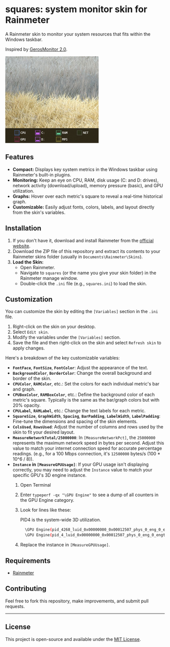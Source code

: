 # squares: system monitor skin for Rainmeter

A Rainmeter skin to monitor your system resources that fits within the Windows taskbar.

Inspired by [GerosMonitor 2.0](https://www.deviantart.com/geroyuni/art/GerosMonitor-for-Rainmeter-749877799).

![Example of Dots in the Windows taskbar.](example.png "Dots in the Windows taskbar")

## Features

* **Compact:** Displays key system metrics in the Windows taskbar using Rainmeter's built-in plugins.
* **Monitoring:** Keep an eye on CPU, RAM, disk usage (C: and D: drives), network activity (download/upload), memory pressure (basic), and GPU utilization.
* **Graphs:** Hover over each metric's square to reveal a real-time historical graph.
* **Customizable:** Easily adjust fonts, colors, labels, and layout directly from the skin's variables.



## Installation

1.  If you don't have it, download and install Rainmeter from the [official website](https://www.rainmeter.net/).
2.  Download the ZIP file of this repository and extract its contents to your Rainmeter skins folder (usually in `Documents\Rainmeter\Skins`).
3.  **Load the Skin:**
    * Open Rainmeter.
    * Navigate to `squares` (or the name you give your skin folder) in the Rainmeter manage window.
    * Double-click the `.ini` file (e.g., `squares.ini`) to load the skin.



## Customization

You can customize the skin by editing the `[Variables]` section in the `.ini` file.

1.  Right-click on the skin on your desktop.
2.  Select `Edit skin`.
3.  Modify the variables under the `[Variables]` section.
4.  Save the file and then right-click on the skin and select `Refresh skin` to apply changes.

Here's a breakdown of the key customizable variables:

* **`FontFace`**, **`FontSize`**, **`FontColor`**: Adjust the appearance of the text.
* **`BackgroundColor`**, **`BorderColor`**: Change the overall background and border of the skin.
* **`CPUColor`**, **`RAMColor`**, etc.: Set the colors for each individual metric's bar and graph.
* **`CPUBoxColor`**, **`RAMBoxColor`**, etc.: Define the background color of each metric's square. Typically is the same as the bar/graph colors but with 20% opacity.
* **`CPULabel`**, **`RAMLabel`**, etc.: Change the text labels for each metric.
* **`SquareSize`**, **`GraphWidth`**, **`Spacing`**, **`BarPadding`**, **`LabelWidth`**, **`LabelPadding`**: Fine-tune the dimensions and spacing of the skin elements.
* **`ColsUsed`**, **`RowsUsed`**: Adjust the number of columns and rows used by the skin to fit your desired layout.
* **`MeasureNetworkTotal/25000000`**: In `[MeasureNetworkPct]`, the `25000000` represents the maximum network speed in bytes per second. Adjust this value to match your internet connection speed for accurate percentage readings. (e.g., for a 100 Mbps connection, it's `12500000` bytes/s (100 * 10^6 / 8)).
* **`Instance` in `[MeasureGPUUsage]`**: If your GPU usage isn't displaying correctly, you may need to adjust the `Instance` value to match your specific GPU's 3D engine instance.
  1. Open Terminal
  2. Enter `typeperf -qx "\GPU Engine"` to see a dump of all counters in the GPU Engine category.
  3. Look for lines like these:
 
      PID4 is the system-wide 3D utilization.
      ```bash
        \GPU Engine(pid_4268_luid_0x00000000_0x00012507_phys_0_eng_0_engtype_3D)\Utilization Percentage
        \GPU Engine(pid_4_luid_0x00000000_0x00012507_phys_0_eng_0_engtype_3D)\Utilization Percentage
      ```
  4. Replace the instance in `[MeasureGPUUsage]`.



## Requirements

* [Rainmeter](https://www.rainmeter.net/)


## Contributing

Feel free to fork this repository, make improvements, and submit pull requests.

---

## License

This project is open-source and available under the [MIT License](LICENSE).
